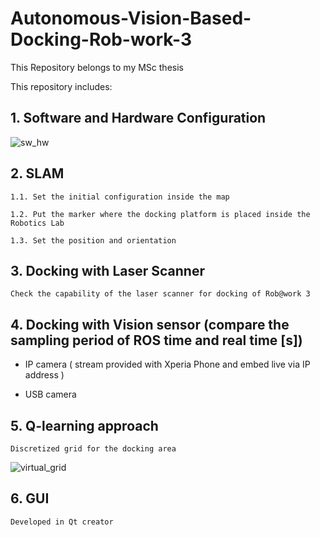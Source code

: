 # Autonomous-Vision-Based-Docking-Rob-work-3

This Repository belongs to my MSc thesis

This repository includes:

## 1. Software and Hardware Configuration

![sw_hw](https://cloud.githubusercontent.com/assets/11946010/19621300/25f3fa5e-988f-11e6-8cfc-5378ab6ce7e7.JPG)


## 2. SLAM 

	1.1. Set the initial configuration inside the map
		
	1.2. Put the marker where the docking platform is placed inside the Robotics Lab
		
	1.3. Set the position and orientation
		
## 3. Docking with Laser Scanner

	Check the capability of the laser scanner for docking of Rob@work 3
	
## 4. Docking with Vision sensor (compare the sampling period of ROS time and real time [s])

- IP camera ( stream provided with  Xperia Phone and embed live via IP address )
	
- USB camera

<!--	![image_proc](https://cloud.githubusercontent.com/assets/11946010/20687965/ed2c6d26-b5be-11e6-96de-a36bc998ca42.JPG)-->
	
## 5. Q-learning approach
	Discretized grid for the docking area
	
![virtual_grid](https://cloud.githubusercontent.com/assets/11946010/19621381/cefaf458-9890-11e6-8204-dea11a74b263.JPG)

## 6. GUI 

	Developed in Qt creator

<!--![gui](https://cloud.githubusercontent.com/assets/11946010/19621354/4367c1a0-9890-11e6-8450-332ba0fbb305.jpg)-->
